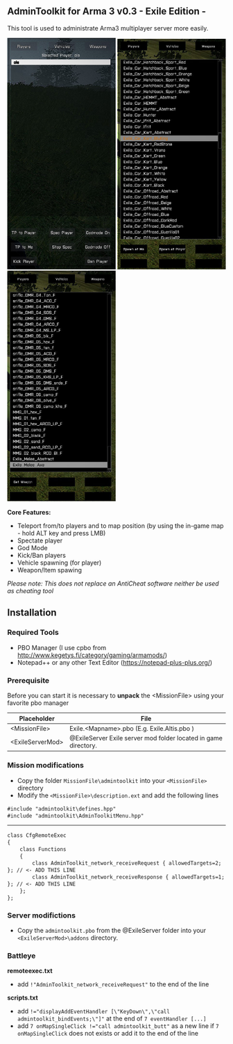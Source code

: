 ## AdminToolkit for Arma 3 v0.3 - Exile Edition -

This tool is used to administrate Arma3 multiplayer server more easily.

<img src="images/a3-atk-players.jpg" width="250" title="Manage players">
<img src="images/a3-atk-vehicles.jpg" width="250" title="Spawn vehicles">
<img src="images/a3-atk-weapons.jpg" width="250" title="Get weapons">

**Core Features:**

- Teleport from/to players and to map position (by using the in-game map - hold ALT key and press LMB)
- Spectate player
- God Mode
- Kick/Ban players
- Vehicle spawning (for player)
- Weapon/Item spawing

*Please note: This does not replace an AntiCheat software neither be used as cheating tool*

## Installation
### Required Tools

+ PBO Manager (I use cpbo from http://www.kegetys.fi/category/gaming/armamods/)
+ Notepad++ or any other Text Editor (https://notepad-plus-plus.org/)

### Prerequisite

Before you can start it is necessary to **unpack** the &lt;MissionFile&gt; using your favorite pbo manager

Placeholder            | File
---------------------- | -------------
&lt;MissionFile&gt;    | Exile.&lt;Mapname&gt;.pbo (E.g. Exile.Altis.pbo )
&lt;ExileServerMod&gt; | @ExileServer Exile server mod folder located in game directory.

### Mission modifications

+ Copy the folder `MissionFile\admintoolkit` into your `<MissionFile>` directory
+ Modify the `<MissionFile>\description.ext` and add the following lines
 
```
#include "admintoolkit\defines.hpp"
#include "admintoolkit\AdminToolkitMenu.hpp"
```
---
```
class CfgRemoteExec
{
    class Functions
    {
        class AdminToolkit_network_receiveRequest { allowedTargets=2; }; // <- ADD THIS LINE
		class AdminToolkit_network_receiveResponse { allowedTargets=1; }; // <- ADD THIS LINE
    };
};
```

### Server modifictions

+ Copy the `admintoolkit.pbo` from the @ExileServer folder into your `<ExileServerMod>\addons` directory.
 
### Battleye

**remoteexec.txt**

+ add `!"AdminToolkit_network_receiveRequest"` to the end of the line

**scripts.txt**

+ add `!="displayAddEventHandler [\"KeyDown\",\"call admintoolkit_bindEvents;\"]"` at the end of `7 eventHandler [...]`
+ add `7 onMapSingleClick !="call admintoolkit_butt"` as a new line if `7 onMapSingleClick` does not exists or add it to the end of the line
